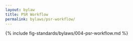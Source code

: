 ```yaml
---
layout: bylaw
title: PSR Workflow
permalink: bylaws/psr-workflow/
---
```


{% include fig-standards/bylaws/004-psr-workflow.md %}